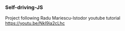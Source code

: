 ### Self-driving-JS

Project following Radu Mariescu-Istodor youtube tutorial https://youtu.be/NkI9ia2cLhc